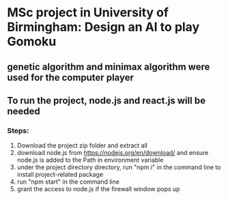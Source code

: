 # MSc project in University of Birmingham: Design an AI to play Gomoku

## genetic algorithm and minimax algorithm were used for the computer player

## To run the project, node.js and react.js will be needed

### Steps:
1. Download the project zip folder and extract all
2. download node.js from https://nodejs.org/en/download/ and ensure node.js is added
to the Path in environment variable
3. under the project directory directory, run "npm i" in the command line to install project-related
package
4. run "npm start" in the command line
5. grant the access to node.js if the firewall window pops up
